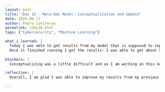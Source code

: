 ```yaml
---
layout: post
title: "Day 16 - Meta-Adv Model: Conceptualization and Update"
date: 2025-06-17
author: Pedro Contreras
permalink: /day16.html
tags: ["Cybersecurity", "Machine Learning"]

what_i_learned: |
  Today I was able to get results from my model that is supposed to replicate the model in the scholarly paper we were assigned. While it was running, I was going through the code to try and fully grasp the concept and how it relates to what the paper has. I was able to learn how the code works: it uses a ResNet56 Neural Network as the base learner to identify the images in the CIFAR-10 Dataset. After implementing the different attacks within the code, it creates a set to train the model to recognize the attacks and then it creates another set to test it with different attacks it has not seen and this is one task, each epoch has 16 tasks and the model runs 400 epochs. After each task, it uses gradient descent to quickly adapt the model, and then it updates the main model based on how well those quick adaptations worked. It then computes how accurately it was able to detect the clean images and how well it could detect the 4 attacks implemented. 
  Once it finished running I got the results: I was able to get about 52% accuracy on clean images, and then <16% for 4 of the 5 attacks, and about 51% on the other attack. Overall, the results are a lot better than before and it shows that my model is actually learning how to learn, but the results are still not where I want them to be. Now I am working on creating a model to try and replace the ResNet56 Neural Network with a ResNet-18 for better performance, add tougher attacks for better training and add label smoothing and exponential moving average to improve its accuracy.
  
blockers: |
  Conceptualizing was a little difficult and as I am working on this new model I keep running into errors because I am tyring to run it on Colab, so some of the libraries do not run certain commands and functions so it is tedious to work around that. 

reflection: |
  Overall, I am glad I was able to improve my results from my previous models. I was scared it wasn't going to be able to improve or be able to actually learn but seeing the accuracy percentage increase as it went through the epochs gave me hope and so I am looking forward trying to improve the model. Right now, with this new model it is annoying because of the amount of errors I am running into. They are all related to what Colab is able to run and having to run certain versions of certain libraries, such as Pytorch, it is just tedious. But I am excited to work on this new model and see how the results turn out once I finish it. 
  
---
```

